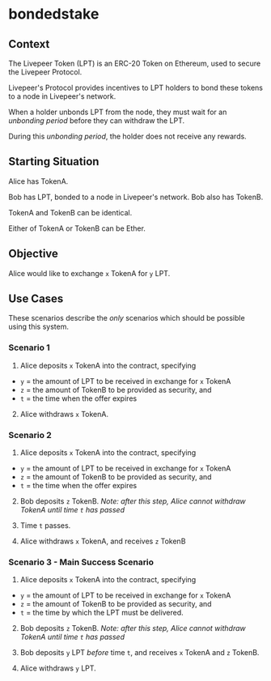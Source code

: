 # bondedstake

## Context

The Livepeer Token (LPT) is an ERC-20 Token on Ethereum, used to secure the Livepeer Protocol.

Livepeer's Protocol provides incentives to LPT holders to bond these tokens to a node in Livepeer's network.

When a holder unbonds LPT from the node, they must wait for an _unbonding period_ before they can withdraw the LPT.

During this _unbonding period_, the holder does not receive any rewards.

## Starting Situation

Alice has TokenA.

Bob has LPT, bonded to a node in Livepeer's network. Bob also has TokenB.

TokenA and TokenB can be identical.

Either of TokenA or TokenB can be Ether.

## Objective

Alice would like to exchange `x` TokenA for `y` LPT.

## Use Cases

These scenarios describe the _only_ scenarios which should be possible using this system.

### Scenario 1

1. Alice deposits `x` TokenA into the contract, specifying

* `y` = the amount of LPT to be received in exchange for `x` TokenA
* `z` = the amount of TokenB to be provided as security, and
* `t` = the time when the offer expires

2. Alice withdraws `x` TokenA.

### Scenario 2

1. Alice deposits `x` TokenA into the contract, specifying

* `y` = the amount of LPT to be received in exchange for `x` TokenA
* `z` = the amount of TokenB to be provided as security, and
* `t` = the time when the offer expires

2. Bob deposits `z` TokenB.
_Note: after this step, Alice cannot withdraw TokenA until time `t` has passed_

3. Time `t` passes.

4. Alice withdraws `x` TokenA, and receives `z` TokenB

### Scenario 3 - Main Success Scenario

1. Alice deposits `x` TokenA into the contract, specifying

* `y` = the amount of LPT to be received in exchange for `x` TokenA
* `z` = the amount of TokenB to be provided as security, and
* `t` = the time by which the LPT must be delivered.

2. Bob deposits `z` TokenB.
_Note: after this step, Alice cannot withdraw TokenA until time `t` has passed_

3. Bob deposits `y` LPT _before_ time `t`, and receives `x` TokenA and `z` TokenB.

4. Alice withdraws `y` LPT.
